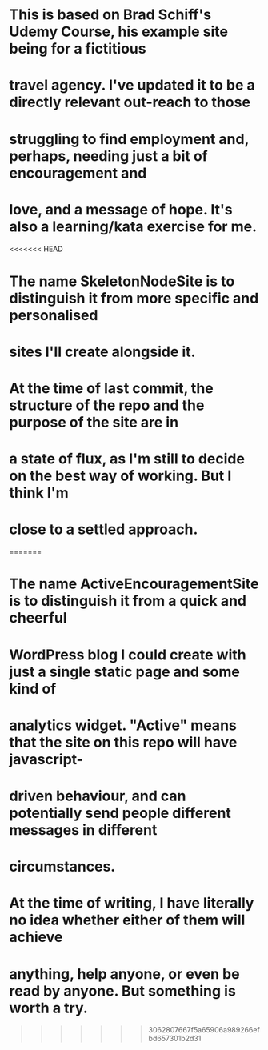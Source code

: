 # This is based on Brad Schiff's Udemy Course, his example site being for a fictitious
# travel agency. I've updated it to be a directly relevant out-reach to those
# struggling to find employment and, perhaps, needing just a bit of encouragement and 
# love, and a message of hope. It's also a learning/kata exercise for me.
<<<<<<< HEAD

# The name SkeletonNodeSite is to distinguish it from more specific and personalised
# sites I'll create alongside it.

# At the time of last commit, the structure of the repo and the purpose of the site are in
# a state of flux, as I'm still to decide on the best way of working. But I think I'm
# close to a settled approach.
=======
#
# The name ActiveEncouragementSite is to distinguish it from a quick and cheerful
# WordPress blog I could create with just a single static page and some kind of
# analytics widget. "Active" means that the site on this repo will have javascript-
# driven behaviour, and can potentially send people different messages in different
# circumstances.
#
# At the time of writing, I have literally no idea whether either of them will achieve
# anything, help anyone, or even be read by anyone. But something is worth a try.
>>>>>>> 3062807667f5a65906a989266efbd657301b2d31
